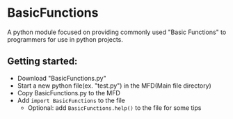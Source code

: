 # BasicFunctions
A python module focused on providing commonly used "Basic Functions" to programmers for use in python projects.

## Getting started:
- Download "BasicFunctions.py"
- Start a new python file(ex. "test.py") in the MFD(Main file directory)
- Copy BasicFunctions.py to the MFD
- Add `import BasicFunctions` to the file
  - Optional: add `BasicFunctions.help()` to the file for some tips

